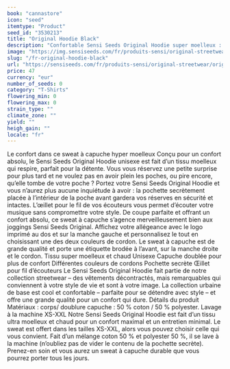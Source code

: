 ```yaml
---
book: "cannastore"
icon: "seed"
itemtype: "Product"
seed_id: "3530213"
title: "Original Hoodie Black"
description: "Confortable Sensi Seeds Original Hoodie super moelleux : sweat unisexe de grande qualité qui permet de bouger librement. Achetez-le en ligne !"
image: "https://img.sensiseeds.com/fr/produits-sensi/original-streetwear/original-hoodie-black-image.png"
slug: "/fr-original-hoodie-black"
url: "https://sensiseeds.com/fr/produits-sensi/original-streetwear/original-hoodie-black?a_aid=cannastore"
price: 47
currency: "eur"
number_of_seeds: 0
category: "T-Shirts"
flowering_min: 0
flowering_max: 0
strain_type: ""
climate_zone: ""
yield: ""
heigh_gain: ""
locale: "fr"
---
```

Le confort dans ce sweat à capuche hyper moelleux Conçu pour un confort absolu, le Sensi Seeds Original Hoodie unisexe est fait d’un tissu moelleux qui respire, parfait pour la détente. Vous vous réservez une petite surprise pour plus tard et ne voulez pas en avoir plein les poches, ou pire encore, qu’elle tombe de votre poche ? Portez votre Sensi Seeds Original Hoodie et vous n’aurez plus aucune inquiétude à avoir : la pochette secrètement placée à l’intérieur de la poche avant gardera vos réserves en sécurité et intactes. L’œillet pour le fil de vos écouteurs vous permet d’écouter votre musique sans compromettre votre style. De coupe parfaite et offrant un confort absolu, ce sweat à capuche s’agence merveilleusement bien aux joggings Sensi Seeds Original. Affichez votre allégeance avec le logo imprimé au dos et sur la manche gauche et personnalisez le tout en choisissant une des deux couleurs de cordon. Le sweat à capuche est de grande qualité et porte une étiquette brodée à l’avant, sur la manche droite et le cordon. Tissu super moelleux et chaud Unisexe Capuche doublée pour plus de confort Différentes couleurs de cordons Pochette secrète Œillet pour fil d’écouteurs Le Sensi Seeds Original Hoodie fait partie de notre collection streetwear – des vêtements décontractés, mais remarquables qui conviennent à votre style de vie et sont à votre image. La collection urbaine de base est cool et confortable – parfaite pour se détendre avec style – et offre une grande qualité pour un confort qui dure. Détails du produit Matériaux : corps/ doublure capuche : 50 % coton / 50 % polyester. Lavage à la machine XS-XXL Notre Sensi Seeds Original Hoodie est fait d’un tissu ultra moelleux et chaud pour un confort maximal et un entretien minimal. Le sweat est offert dans les tailles XS-XXL, alors vous pouvez choisir celle qui vous convient. Fait d’un mélange coton 50 % et polyester 50 %, il se lave à la machine (n’oubliez pas de vider le contenu de la pochette secrète). Prenez-en soin et vous aurez un sweat à capuche durable que vous pourrez porter tous les jours.
